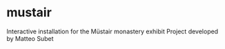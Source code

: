 # mustair
Interactive installation for the Müstair monastery exhibit
Project developed by Matteo Subet
